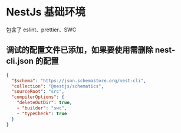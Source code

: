# NestJs 基础环境

包含了 eslint、prettier、SWC

## 调试的配置文件已添加，如果要使用需删除 nest-cli.json 的配置

```json
{
  "$schema": "https://json.schemastore.org/nest-cli",
  "collection": "@nestjs/schematics",
  "sourceRoot": "src",
  "compilerOptions": {
    "deleteOutDir": true,
    - "builder": "swc",
    - "typeCheck": true
  }
}
```
